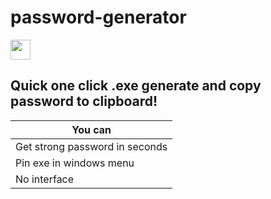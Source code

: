 # password-generator 
<img src="https://github.com/blackcater/blackcater/raw/main/images/Hi.gif" height="32"/></h1>
## Quick one click .exe generate and copy password to clipboard!

| You can       | 
| ------------- |
| Get strong password in seconds |
| Pin exe in windows menu |
| No interface |
